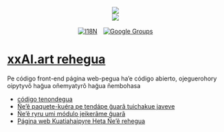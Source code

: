 <p align="center"><a href="https://xxai.art"><img src="https://cdn.jsdelivr.net/gh/xxai-art/doc/logo.svg"/></a><br/><a href="https://xxai.art"><img src="https://cdn.jsdelivr.net/gh/xxai-art/doc/xxai.svg"/></a></p><p align="center"><a href="https://github.com/xxai-art/doc#readme"><img alt="I18N" src="https://cdn.jsdelivr.net/gh/wactax/img/t.svg"/></a>　<a href="https://groups.google.com/u/0/g/xxai-art"><img alt="Google Groups" src="https://cdn.jsdelivr.net/gh/wactax/img/g-groups.svg"/></a></p>

# [xxAI.art rehegua](https://xxAI.art)

Pe código front-end página web-pegua ha’e código abierto, ojeguerohory oipytyvõ hag̃ua oñemyatyrõ hag̃ua ñembohasa

* [código tenondegua](https://github.com/xxai-art/web)
* [Ñe’ẽ paquete-kuéra pe tendápe g̃uarã tuichakue javeve](https://github.com/xxai-art/web/tree/main/i18n)
* [Ñe’ẽ ryru umi módulo jeikerãme g̃uarã](https://github.com/wacpkg/user/tree/main/ui.i18n)
* [Página web Kuatiahaipyre Heta Ñe’ẽ rehegua](https://github.com/xxai-doc)
